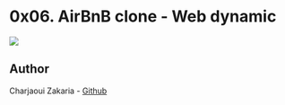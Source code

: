 # 0x06. AirBnB clone - Web dynamic

<img src="https://s3.amazonaws.com/intranet-projects-files/concepts/74/hbnb_step5.png">

## Author

Charjaoui Zakaria - [Github](https://github.com/Zakry27)

